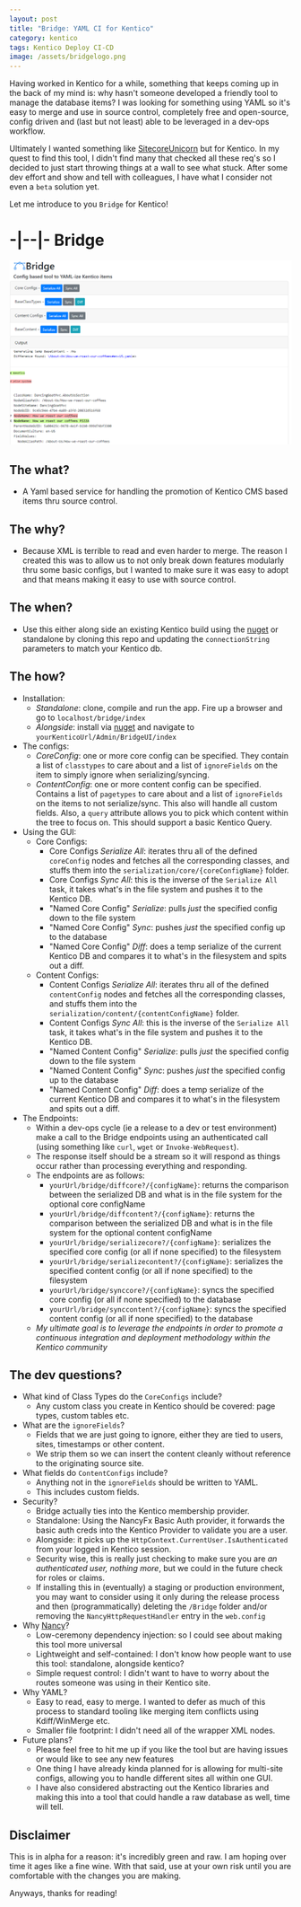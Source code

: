 ```yaml
---
layout: post
title: "Bridge: YAML CI for Kentico"
category: kentico
tags: Kentico Deploy CI-CD
image: /assets/bridgelogo.png
---
```


Having worked in Kentico for a while, something that keeps coming up in the back of my mind is: why hasn't someone developed a friendly tool to manage the database items? I was looking for something using YAML so it's easy to merge and use in source control, completely free and open-source, config driven and (last but not least) able to be leveraged in a dev-ops workflow.

Ultimately I wanted something like [SitecoreUnicorn](https://github.com/SitecoreUnicorn/Unicorn) but for Kentico. In my quest to find this tool, I didn't find many that checked all these req's so I decided to just start throwing things at a wall to see what stuck. After some dev effort and show and tell with colleagues, I have what I consider not even a `beta` solution yet. 

Let me introduce to you `Bridge` for Kentico!

# -|--|- Bridge

![alt text](/assets/bridgescreenshot.png "Bridge Screenshot")

## The what? 
 - A Yaml based service for handling the promotion of Kentico CMS based items thru source control.

## The why? 
 - Because XML is terrible to read and even harder to merge. The reason I created this was to allow us to not only break down features modularly thru some basic configs, but I wanted to make sure it was easy to adopt and that means making it easy to use with source control.

## The when? 
 - Use this either along side an existing Kentico build using the [nuget](https://www.nuget.org/packages/Bridge.Kentico/) or standalone by cloning this repo and updating the `connectionString` parameters to match your Kentico db.

## The how?
 - Installation:
     - *Standalone*: clone, compile and run the app. Fire up a browser and go to `localhost/bridge/index`
     - *Alongside*: install via [nuget](https://www.nuget.org/packages/Bridge.Kentico/) and navigate to `yourKenticoUrl/Admin/BridgeUI/index`
 - The configs:
     - *CoreConfig*: one or more core config can be specified. They contain a list of `classtypes` to care about and a list of `ignoreFields` on the item to simply ignore when serializing/syncing.
     - *ContentConfig*: one or more content config can be specified. Contains a list of `pagetypes` to care about and a list of `ignoreFields` on the items to not serialize/sync. This also will handle all custom fields. Also, a `query` attribute allows you to pick which content within the tree to focus on. This should support a basic Kentico Query.
 - Using the GUI:
     - Core Configs:
        - Core Configs *Serialize All*: iterates thru all of the defined `coreConfig` nodes and fetches all the corresponding classes, and stuffs them into the `serialization/core/{coreConfigName}` folder.
        - Core Configs *Sync All*: this is the inverse of the `Serialize All` task, it takes what's in the file system and pushes it to the Kentico DB.
        - "Named Core Config" *Serialize*: pulls _just_ the specified config down to the file system
        - "Named Core Config" *Sync*: pushes _just_ the specified config up to the database
        - "Named Core Config" *Diff*: does a temp serialize of the current Kentico DB and compares it to what's in the filesystem and spits out a diff.
    - Content Configs:
        - Content Configs *Serialize All*: iterates thru all of the defined `contentConfig` nodes and fetches all the corresponding classes, and stuffs them into the `serialization/content/{contentConfigName}` folder.
        - Content Configs *Sync All*: this is the inverse of the `Serialize All` task, it takes what's in the file system and pushes it to the Kentico DB.
        - "Named Content Config" *Serialize*: pulls _just_ the specified config down to the file system
        - "Named Content Config" *Sync*: pushes _just_ the specified config up to the database
        - "Named Content Config" *Diff*: does a temp serialize of the current Kentico DB and compares it to what's in the filesystem and spits out a diff.
 - The Endpoints:
     - Within a dev-ops cycle (ie a release to a dev or test environment) make a call to the Bridge endpoints using an authenticated call (using something like `curl`, `wget` or `Invoke-WebRequest`).
     - The response itself should be a stream so it will respond as things occur rather than processing everything and responding.
     - The endpoints are as follows:
         - `yourUrl/bridge/diffcore?/{configName}`: returns the comparison between the serialized DB and what is in the file system for the optional core configName
         - `yourUrl/bridge/diffcontent?/{configName}`: returns the comparison between the serialized DB and what is in the file system for the optional content configName
         - `yourUrl/bridge/serializecore?/{configName}`: serializes the specified core config (or all if none specified) to the filesystem
         - `yourUrl/bridge/serializecontent?/{configName}`: serializes the specified content config (or all if none specified) to the filesystem
         - `yourUrl/bridge/synccore?/{configName}`: syncs the specified core config (or all if none specified) to the database
         - `yourUrl/bridge/synccontent?/{configName}`: syncs the specified content config (or all if none specified) to the database
     - *My ultimate goal is to leverage the endpoints in order to promote a continuous integration and deployment methodology within the Kentico community*

## The dev questions?
 - What kind of Class Types do the `CoreConfigs` include?
     - Any custom class you create in Kentico should be covered: page types, custom tables etc.
 - What are the `ignoreFields`?
     - Fields that we are just going to ignore, either they are tied to users, sites, timestamps or other content.
     - We strip them so we can insert the content cleanly without reference to the originating source site.
 - What fields do `ContentConfigs` include?
     - Anything not in the `ignoreFields` should be written to YAML.
     - This includes custom fields.
 - Security?
     - Bridge actually ties into the Kentico membership provider.
     - Standalone: Using the NancyFx Basic Auth provider, it forwards the basic auth creds into the Kentico Provider to validate you are a user.
     - Alongside: it picks up the `HttpContext.CurrentUser.IsAuthenticated` from your logged in Kentico session.
     - Security wise, this is really just checking to make sure you are _an authenticated user, nothing more_, but we could in the future check for roles or claims.
     - If installing this in (eventually) a staging or production environment, you may want to consider using it only during the release process and then (programmatically) deleting the `/Bridge` folder and/or removing the `NancyHttpRequestHandler` entry in the `web.config`
 - Why [Nancy](https://github.com/NancyFx/Nancy)?
     - Low-ceremony dependency injection: so I could see about making this tool more universal
     - Lightweight and self-contained: I don't know how people want to use this tool: standalone, alongside kentico?
     - Simple request control: I didn't want to have to worry about the routes someone was using in their Kentico site.
 - Why YAML?
     - Easy to read, easy to merge. I wanted to defer as much of this process to standard tooling like merging item conflicts using Kdiff/WinMerge etc.
     - Smaller file footprint: I didn't need all of the wrapper XML nodes.
 - Future plans?
     - Please feel free to hit me up if you like the tool but are having issues or would like to see any new features
     - One thing I have already kinda planned for is allowing for multi-site configs, allowing you to handle different sites all within one GUI.
     - I have also considered abstracting out the Kentico libraries and making this into a tool that could handle a raw database as well, time will tell.

## Disclaimer

This is in alpha for a reason: it's incredibly green and raw. I am hoping over time it ages like a fine wine. 
With that said, use at your own risk until you are comfortable with the changes you are making.

Anyways, thanks for reading!
